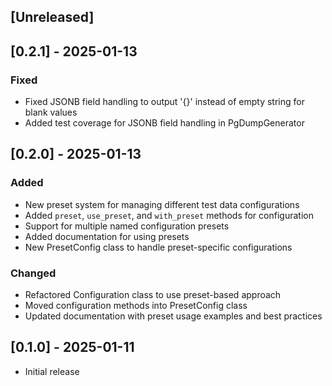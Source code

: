 ## [Unreleased]

## [0.2.1] - 2025-01-13
### Fixed
- Fixed JSONB field handling to output '{}' instead of empty string for blank values
- Added test coverage for JSONB field handling in PgDumpGenerator

## [0.2.0] - 2025-01-13
### Added
- New preset system for managing different test data configurations
- Added `preset`, `use_preset`, and `with_preset` methods for configuration
- Support for multiple named configuration presets
- Added documentation for using presets
- New PresetConfig class to handle preset-specific configurations

### Changed
- Refactored Configuration class to use preset-based approach
- Moved configuration methods into PresetConfig class
- Updated documentation with preset usage examples and best practices

## [0.1.0] - 2025-01-11
- Initial release